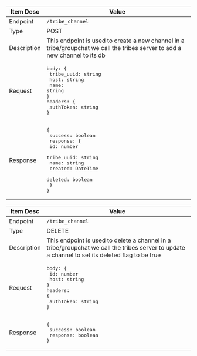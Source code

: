 | Item Desc   | Value                                                                                                                                                                  |
| ----------- | ---------------------------------------------------------------------------------------------------------------------------------------------------------------------- |
| Endpoint    | `/tribe_channel`                                                                                                                                                       |
| Type        | POST                                                                                                                                                                   |
| Description | This endpoint is used to create a new channel in a tribe/groupchat we call the tribes server to add a new channel to its db                                            |
| Request     | <pre>body: {</br> tribe_uuid: string</br> host: string</br> name: string</br>}</br>headers: {</br> authToken: string</br>}</pre>                                       |
| Response    | <pre>{</br> success: boolean</br> response: {</br> id: number</br> tribe_uuid: string</br> name: string</br> created: DateTime</br> deleted: boolean</br> }</br>}</br> |

| Item Desc   | Value                                                                                                                                           |
| ----------- | ----------------------------------------------------------------------------------------------------------------------------------------------- |
| Endpoint    | `/tribe_channel`                                                                                                                                |
| Type        | DELETE                                                                                                                                          |
| Description | This endpoint is used to delete a channel in a tribe/groupchat we call the tribes server to update a channel to set its deleted flag to be true |
| Request     | <pre>body: {</br> id: number</br> host: string</br>}</br>headers: {</br> authToken: string</br>}</pre>                                          |
| Response    | <pre>{</br> success: boolean</br> response: boolean</br>}</br>                                                                                  |

